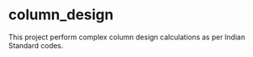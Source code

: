 # column_design
This project perform complex column design calculations as per Indian Standard codes.
